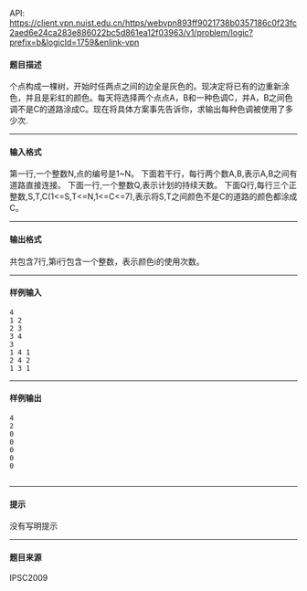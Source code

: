 API: https://client.vpn.nuist.edu.cn/https/webvpn893ff9021738b0357186c0f23fc2aed6e24ca283e886022bc5d861ea12f03963/v1/problem/logic?prefix=b&logicId=1759&enlink-vpn

#### 题目描述

个点构成一棵树，开始时任两点之间的边全是灰色的。现决定将已有的边重新涂色，并且是彩虹的颜色。每天将选择两个点点A，B和一种色调C，并A，B之间色调不是C的道路涂成C。现在将具体方案事先告诉你，求输出每种色调被使用了多少次.

---

#### 输入格式

第一行,一个整数N,点的编号是1~N。 下面若干行，每行两个数A,B,表示A,B之间有道路直接连接。 下面一行,一个整数Q,表示计划的持续天数。 下面Q行,每行三个正整数,S,T,C(1<=S,T<=N,1<=C<=7),表示将S,T之间颜色不是C的道路的颜色都涂成C。

---

#### 输出格式

共包含7行,第i行包含一个整数，表示颜色i的使用次数。

---

#### 样例输入
```
4
1 2
2 3
3 4
3
1 4 1
2 4 2
1 3 1

```

---

#### 样例输出
```
4
2
0
0
0
0
0


```

---

#### 提示

没有写明提示

---

#### 题目来源

IPSC2009